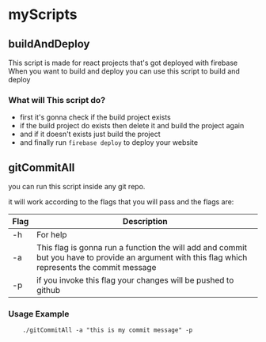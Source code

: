 # myScripts

## **buildAndDeploy**

This script is made for react projects that's got deployed with firebase
When you want to build and deploy you can use this script to build and deploy

### What will This script do?

-  first it's gonna check if the build project exists
-  if the build project do exists then delete it and build the project again
-  and if it doesn't exists just build the project
-  and finally run `firebase deploy` to deploy your website

## **gitCommitAll**

you can run this script inside any git repo.

it will work according to the flags that you will pass and the flags are:

| Flag | Description                                                                                                                                      |
| ---- | ------------------------------------------------------------------------------------------------------------------------------------------------ |
| -h   | For help                                                                                                                                         |
| -a   | This flag is gonna run a function the will add and commit but you have to provide an argument with this flag which represents the commit message |
| -p   | if you invoke this flag your changes will be pushed to github                                                                                    |

### Usage Example

```shell
    ./gitCommitAll -a "this is my commit message" -p
```
